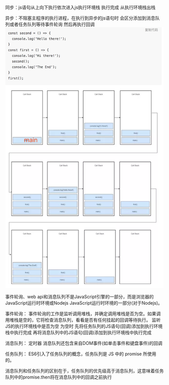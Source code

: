 同步：js语句从上向下执行依次进入js执行环境栈 执行完成 从执行环境栈出栈

异步：不阻塞主程序的执行进程，在执行到异步的js语句时 会区分添加到消息队列或者任务队列等待事件轮询 然后再执行回调
![Image text](https://raw.githubusercontent.com/ganbowengo/imgs/master/articleImg/eventLoop.png)

事件轮询、web api和消息队列不是JavaScript引擎的一部分，而是浏览器的JavaScript运行时环境或Nodejs JavaScript运行时环境的一部分(对于Nodejs)。

事件轮询：
事件轮询的工作是监听调用堆栈，并确定调用堆栈是否为空。如果调用堆栈是空的，它将检查消息队列，看看是否有任何挂起的回调等待执行。
监听JS的执行环境栈中是否为空 为空时 
先将任务队列的JS语句(回调)添加到执行环境栈中执行完成 
再将消息队列中的JS语句(回调)添加到执行环境栈中执行完成

消息队列：
定时器
消息队列还包含来自DOM事件(如单击事件和键盘事件)的回调

任务队列：
ES6引入了任务队列的概念，任务队列是 JS 中的 promise 所使用的。

消息队列和任务队列的区别在于，任务队列的优先级高于消息队列，这意味着任务队列中的promise.then将在消息队列中的回调之前执行